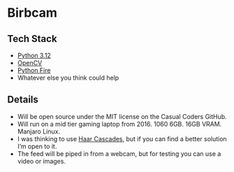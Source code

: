 # Birbcam

## Tech Stack

- [Python 3.12](https://www.python.org/)
- [OpenCV](https://pypi.org/project/opencv-python/)
- [Python Fire](https://github.com/google/python-fire)
- Whatever else you think could help

## Details

- Will be open source under the MIT license on the Casual Coders GitHub.
- Will run on a mid tier gaming laptop from 2016. 1060 6GB. 16GB VRAM. Manjaro Linux.
- I was thinking to use [Haar Cascades](https://docs.opencv.org/3.4/db/d28/tutorial_cascade_classifier.html), but if you can find a better solution I’m open to it.
- The feed will be piped in from a webcam, but for testing you can use a video or images.
